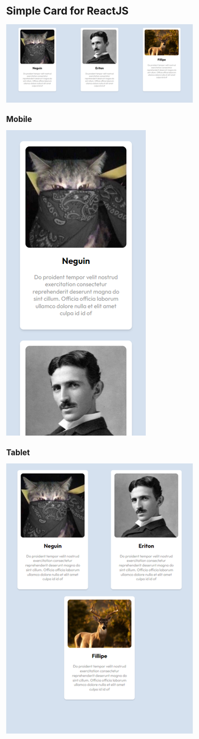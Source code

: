 # Simple Card for ReactJS

![Print PC](./img/print-pc.png)
## Mobile
![Print Mobile](./img/print-mobile.png)
## Tablet
![Print Table](./img/print-tablet.png)
